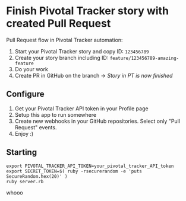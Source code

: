 # Finish Pivotal Tracker story with created Pull Request

Pull Request flow in Pivotal Tracker automation:

1. Start your Pivotal Tracker story and copy ID: `123456789`
2. Create your story branch including ID: `feature/123456789-amazing-feature`
3. Do your work
4. Create PR in GitHub on the branch -> *Story in PT is now finished*

## Configure

1. Get your Pivotal Tracker API token in your Profile page
2. Setup this app to run somewhere
3. Create new webhooks in your GitHub repositories. Select only "Pull Request" events.
4. Enjoy :)

## Starting

```
export PIVOTAL_TRACKER_API_TOKEN=your_pivotal_tracker_API_token
export SECRET_TOKEN=$( ruby -rsecurerandom -e 'puts SecureRandom.hex(20)' )
ruby server.rb
```

whooo
